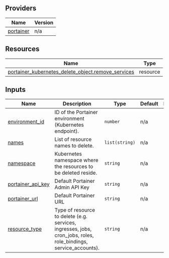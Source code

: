 <!-- BEGIN_TF_DOCS -->


## Providers

| Name | Version |
|------|---------|
| <a name="provider_portainer"></a> [portainer](#provider\_portainer) | n/a |

## Resources

| Name | Type |
|------|------|
| [portainer_kubernetes_delete_object.remove_services](https://registry.terraform.io/providers/grulicht/portainer/latest/docs/resources/kubernetes_delete_object) | resource |

## Inputs

| Name | Description | Type | Default | Required |
|------|-------------|------|---------|:--------:|
| <a name="input_environment_id"></a> [environment\_id](#input\_environment\_id) | ID of the Portainer environment (Kubernetes endpoint). | `number` | n/a | yes |
| <a name="input_names"></a> [names](#input\_names) | List of resource names to delete. | `list(string)` | n/a | yes |
| <a name="input_namespace"></a> [namespace](#input\_namespace) | Kubernetes namespace where the resources to be deleted reside. | `string` | n/a | yes |
| <a name="input_portainer_api_key"></a> [portainer\_api\_key](#input\_portainer\_api\_key) | Default Portainer Admin API Key | `string` | n/a | yes |
| <a name="input_portainer_url"></a> [portainer\_url](#input\_portainer\_url) | Default Portainer URL | `string` | n/a | yes |
| <a name="input_resource_type"></a> [resource\_type](#input\_resource\_type) | Type of resource to delete (e.g. services, ingresses, jobs, cron\_jobs, roles, role\_bindings, service\_accounts). | `string` | n/a | yes |
<!-- END_TF_DOCS -->